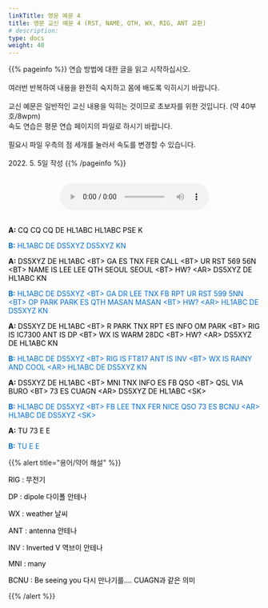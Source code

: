 ```yaml
---
linkTitle: 영문 예문 4
title: 영문 교신 예문 4 (RST, NAME, QTH, WX, RIG, ANT 교환)
# description: 
type: docs
weight: 40
---
```


{{% pageinfo %}}
연습 방법에 대한 글을 읽고 시작하십시오.<br>
<br>
여러번 반복하여 내용을 완전히 숙지하고 몸에 배도록 익히시기 바랍니다.<br>
<br>
교신 예문은 일반적인 교신 내용을 익히는 것이므로 초보자를 위한 것입니다. (약 40부호/8wpm)<br>
속도 연습은 평문 연습 페이지의 파일로 하시기 바랍니다.<br>
<br>
필요시 파일 우측의 점 세개를 눌러서 속도를 변경할 수 있습니다.<br>
<br>
2022. 5. 5일 작성
{{% /pageinfo %}}

<br>

<center><audio src="https://blog.kakaocdn.net/dn/kUsm3/btrBsEAXhe0/YkS9CcfkU6wkdNh2UOQKB1/tfile.mp3" controls="controls"></audio></center>
<br>

<p data-ke-size="size16"><span style="color: #000000;"><b>A:</b> CQ CQ CQ DE HL1ABC HL1ABC PSE K</span></p>
<p data-ke-size="size16"><span style="color: #006dd7;"><b>B:</b> HL1ABC DE DS5XYZ DS5XYZ KN</span></p>
<p data-ke-size="size16"><span style="color: #000000;"><b>A:</b> DS5XYZ DE HL1ABC &lt;BT&gt; GA ES TNX FER CALL &lt;BT&gt; UR RST 569 56N &lt;BT&gt; NAME IS LEE LEE QTH SEOUL SEOUL &lt;BT&gt; HW? &lt;AR&gt; DS5XYZ DE HL1ABC KN</span></p>
<p data-ke-size="size16"><span style="color: #006dd7;"><b>B:</b> HL1ABC DE DS5XYZ &lt;BT&gt; GA DR LEE TNX FB RPT UR RST 599 5NN &lt;BT&gt; OP PARK PARK ES QTH MASAN MASAN &lt;BT&gt; HW? &lt;AR&gt; HL1ABC DE DS5XYZ KN</span></p>
<p data-ke-size="size16"><span style="color: #000000;"><b>A:</b> DS5XYZ DE HL1ABC &lt;BT&gt; R PARK TNX RPT ES INFO OM PARK &lt;BT&gt; RIG IS IC7300 ANT IS DP &lt;BT&gt; WX IS WARM 28DC &lt;BT&gt; HW? &lt;AR&gt; DS5XYZ DE HL1ABC KN</span></p>
<p data-ke-size="size16"><span style="color: #006dd7;"><b>B:</b> HL1ABC DE DS5XYZ &lt;BT&gt; RIG IS FT817 ANT IS INV &lt;BT&gt; WX IS RAINY AND COOL &lt;AR&gt; HL1ABC DE DS5XYZ KN</span></p>
<p data-ke-size="size16"><span style="color: #000000;"><b>A:</b> DS5XYZ DE HL1ABC &lt;BT&gt; MNI TNX INFO ES FB QSO &lt;BT&gt; QSL VIA BURO &lt;BT&gt; 73 ES CUAGN &lt;AR&gt; DS5XYZ DE HL1ABC &lt;SK&gt;</span></p>
<p data-ke-size="size16"><span style="color: #006dd7;"><b>B:</b> HL1ABC DE DS5XYZ &lt;BT&gt; FB LEE TNX FER NICE QSO 73 ES BCNU &lt;AR&gt; HL1ABC DE DS5XYZ &lt;SK&gt;</span></p>
<p data-ke-size="size16"><span style="color: #000000;"><b>A:</b> TU 73 E E</span></p>
<p data-ke-size="size16"><span style="color: #006dd7;"><b>B:</b> TU E E</span></p>

{{% alert title="용어/약어 해설" %}}
<p data-ke-size="size16">
<p data-ke-size="size16"><span style="color: #000000;">RIG : 무전기</span></p>
<p data-ke-size="size16"><span style="color: #000000;">DP : dipole 다이폴 안테나</span></p>
<p data-ke-size="size16"><span style="color: #000000;">WX : weather 날씨</span></p>
<p data-ke-size="size16"><span style="color: #000000;">ANT : antenna 안테나</span></p>
<p data-ke-size="size16"><span style="color: #000000;">INV : Inverted V 역브이 안테나</span></p>
<p data-ke-size="size16"><span style="color: #000000;">MNI : many</span></p>
<p data-ke-size="size16"><span style="color: #000000;">BCNU : Be seeing you 다시 만나기를.... CUAGN과 같은 의미</span></p>
{{% /alert %}}
<p data-ke-size="size16">&nbsp;</p>
<p data-ke-size="size16">&nbsp;</p>